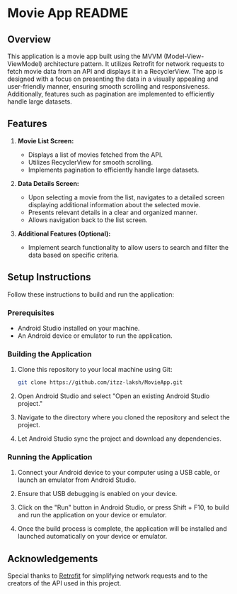 # Movie App README

## Overview
This application is a movie app built using the MVVM (Model-View-ViewModel) architecture pattern. It utilizes Retrofit for network requests to fetch movie data from an API and displays it in a RecyclerView. The app is designed with a focus on presenting the data in a visually appealing and user-friendly manner, ensuring smooth scrolling and responsiveness. Additionally, features such as pagination are implemented to efficiently handle large datasets.

## Features
1. **Movie List Screen:**
   - Displays a list of movies fetched from the API.
   - Utilizes RecyclerView for smooth scrolling.
   - Implements pagination to efficiently handle large datasets.

2. **Data Details Screen:**
   - Upon selecting a movie from the list, navigates to a detailed screen displaying additional information about the selected movie.
   - Presents relevant details in a clear and organized manner.
   - Allows navigation back to the list screen.

3. **Additional Features (Optional):**
   - Implement search functionality to allow users to search and filter the data based on specific criteria.

## Setup Instructions
Follow these instructions to build and run the application:

### Prerequisites
- Android Studio installed on your machine.
- An Android device or emulator to run the application.

### Building the Application
1. Clone this repository to your local machine using Git:

   ```bash
   git clone https://github.com/itzz-laksh/MovieApp.git
   ```

2. Open Android Studio and select "Open an existing Android Studio project."

3. Navigate to the directory where you cloned the repository and select the project.

4. Let Android Studio sync the project and download any dependencies.

### Running the Application
1. Connect your Android device to your computer using a USB cable, or launch an emulator from Android Studio.

2. Ensure that USB debugging is enabled on your device.

3. Click on the "Run" button in Android Studio, or press Shift + F10, to build and run the application on your device or emulator.

4. Once the build process is complete, the application will be installed and launched automatically on your device or emulator.

## Acknowledgements
Special thanks to [Retrofit](https://square.github.io/retrofit/) for simplifying network requests and to the creators of the API used in this project.
